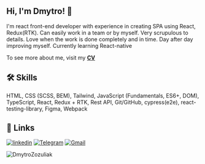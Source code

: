## Hi, I'm Dmytro! 👋
I'm react front-end developer with experience in creating SPA using React, Redux(RTK).
Can easily work in a team or by myself.
Very scrupulous to details. Love when the work is done completely and in time.
Day after day improving myself.
Currently learning React-native

To see more about me, visit my  [**CV**](https://dmytrozozuliak.github.io/rsschool-cv/)


## 🛠 Skills
HTML,
CSS (SCSS, BEM),
Tailwind,
JavaScript (Fundamentals, ES6+, DOM),
TypeScript,
React,
Redux + RTK,
Rest API,
Git/GitHub,
cypress(e2e),
react-testing-library,
Figma,
Webpack

## 🔗 Links
[![linkedin](https://img.shields.io/badge/linkedin-0A66C2?style=for-the-badge&logo=linkedin&logoColor=white)](https://www.linkedin.com/in/dmytro-zozuliak-0a624a212/)
[![Telegram](https://img.shields.io/badge/Telegram-2CA5E0?style=for-the-badge&logo=telegram&logoColor=white)](https://t.me/Dima_Kon)
[![Gmail](https://img.shields.io/badge/Gmail-D14836?style=for-the-badge&logo=gmail&logoColor=white)](mailto:dmytro.zozuliak@gmail.com?subject=from_GitHub)

![DmytroZozuliak](https://komarev.com/ghpvc/?username=DmytroZozuliak&label=Profile%20views&color=0e75b6&style=flat)
